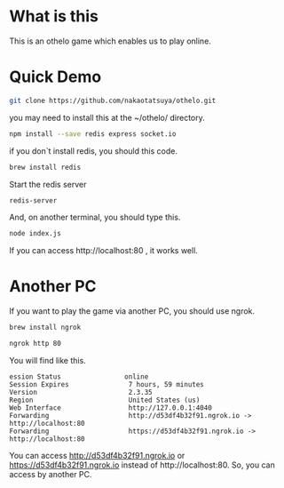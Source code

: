 # What is this
This is an othelo game which enables us to play online.

# Quick Demo
```bash
git clone https://github.com/nakaotatsuya/othelo.git
```
you may need to install this at the ~/othelo/ directory.
```bash
npm install --save redis express socket.io
```
if you don`t install redis, you should this code.
```bash
brew install redis
```

Start the redis server
```bash
redis-server
```
And, on another terminal, you should type this.
```bash
node index.js
```

If you can access http://localhost:80 , it works well.

# Another PC
If you want to play the game via another PC, you should use ngrok.
```bash
brew install ngrok
```

```bash
ngrok http 80
```
You will find like this.

```
ession Status                online
Session Expires               7 hours, 59 minutes
Version                       2.3.35
Region                        United States (us)
Web Interface                 http://127.0.0.1:4040
Forwarding                    http://d53df4b32f91.ngrok.io -> http://localhost:80
Forwarding                    https://d53df4b32f91.ngrok.io -> http://localhost:80
```
You can access http://d53df4b32f91.ngrok.io or https://d53df4b32f91.ngrok.io instead of http://localhost:80. So, you can access by another PC.
